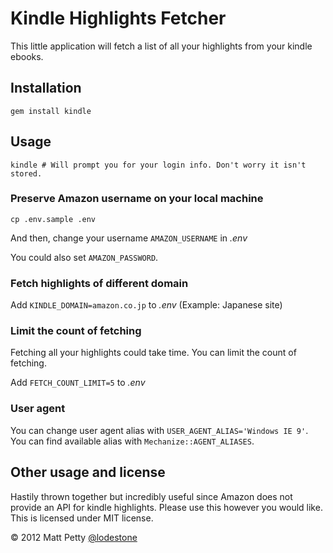 # Kindle Highlights Fetcher

This little application will fetch a list of all your highlights from your kindle ebooks.

## Installation

    gem install kindle

## Usage

    kindle # Will prompt you for your login info. Don't worry it isn't stored.

### Preserve Amazon username on your local machine

    cp .env.sample .env

And then, change your username `AMAZON_USERNAME` in _.env_

You could also set `AMAZON_PASSWORD`.

### Fetch highlights of different domain

Add `KINDLE_DOMAIN=amazon.co.jp` to _.env_ (Example: Japanese site)

### Limit the count of fetching

Fetching all your highlights could take time. You can limit the count of fetching.

Add `FETCH_COUNT_LIMIT=5` to _.env_

### User agent

You can change user agent alias with `USER_AGENT_ALIAS='Windows IE 9'`.
You can find available alias with `Mechanize::AGENT_ALIASES`.

## Other usage and license

Hastily thrown together but incredibly useful since Amazon does not provide an API for kindle highlights. Please use this however you would like. This is licensed under MIT license.


© 2012 Matt Petty
[@lodestone](http://about.me/lodestone)
